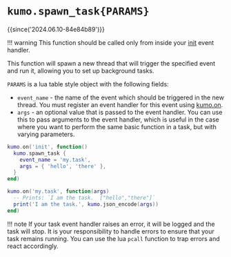 # `kumo.spawn_task{PARAMS}`

{{since('2024.06.10-84e84b89')}}

!!! warning
    This function should be called only from inside your
    [init](../events/init.md) event handler.

This function will spawn a new thread that will trigger the specified event and
run it, allowing you to set up background tasks.

`PARAMS` is a lua table style object with the following fields:

* `event_name` - the name of the event which should be triggered in
  the new thread. You must register an event handler for this event
  using [kumo.on](on.md).
* `args` - an optional value that is passed to the event handler.
  You can use this to pass arguments to the event handler, which is
  useful in the case where you want to perform the same basic function
  in a task, but with varying parameters.

```lua
kumo.on('init', function()
  kumo.spawn_task {
    event_name = 'my.task',
    args = { 'hello', 'there' },
  }
end)

kumo.on('my.task', function(args)
  -- Prints: `I am the task.  ["hello","there"]`
  print('I am the task.', kumo.json_encode(args))
end)
```

!!! note
    If your task event handler raises an error, it will be logged and
    the task will stop. It is your responsibility to handle errors
    to ensure that your task remains running.  You can use the lua
    `pcall` function to trap errors and react accordingly.

